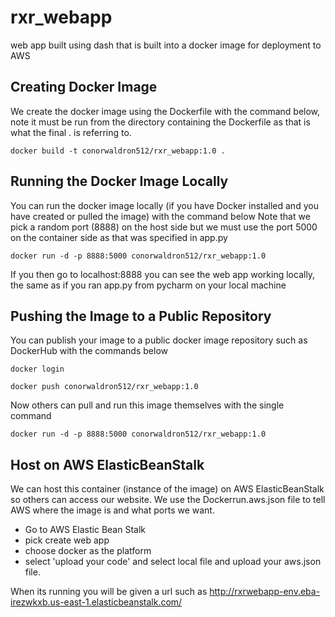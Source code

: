 # rxr_webapp
web app built using dash that is built into a docker image for deployment to AWS

## Creating Docker Image
We create the docker image using the Dockerfile with the command below, note it must be run from the directory containing the Dockerfile as that is what the final . is referring to.

`docker build -t conorwaldron512/rxr_webapp:1.0 .`

## Running the Docker Image Locally
You can run the docker image locally (if you have Docker installed and you have created or pulled the image) with the command below
Note that we pick a random port (8888) on the host side but we must use the port 5000 on the container side as that was specified in app.py

`docker run -d -p 8888:5000 conorwaldron512/rxr_webapp:1.0`

If you then go to localhost:8888 you can see the web app working locally, the same as if you ran app.py from pycharm on your local machine

## Pushing the Image to a Public Repository
You can publish your image to a public docker image repository such as DockerHub with the commands below

`docker login`

`docker push conorwaldron512/rxr_webapp:1.0`

Now others can pull and run this image themselves with the single command

`docker run -d -p 8888:5000 conorwaldron512/rxr_webapp:1.0`

## Host on AWS ElasticBeanStalk
We can host this container (instance of the image) on AWS ElasticBeanStalk so others can access our website.
We use the Dockerrun.aws.json file to tell AWS where the image is and what ports we want.

* Go to AWS Elastic Bean Stalk
* pick create web app
* choose docker as the platform
* select 'upload your code' and select local file and upload your aws.json file.

When its running you will be given a url such as http://rxrwebapp-env.eba-irezwkxb.us-east-1.elasticbeanstalk.com/
